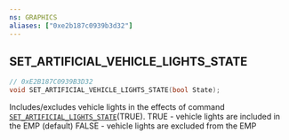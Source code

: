 ```yaml
---
ns: GRAPHICS
aliases: ["0xe2b187c0939b3d32"]
---
```

## SET_ARTIFICIAL_VEHICLE_LIGHTS_STATE

```c
// 0xE2B187C0939B3D32
void SET_ARTIFICIAL_VEHICLE_LIGHTS_STATE(bool State);
```

Includes/excludes vehicle lights in the effects of command [`SET_ARTIFICIAL_LIGHTS_STATE`](#_0x1268615ACE24D504)(TRUE). TRUE - vehicle lights are included in the EMP (default) FALSE - vehicle lights are excluded from the EMP

